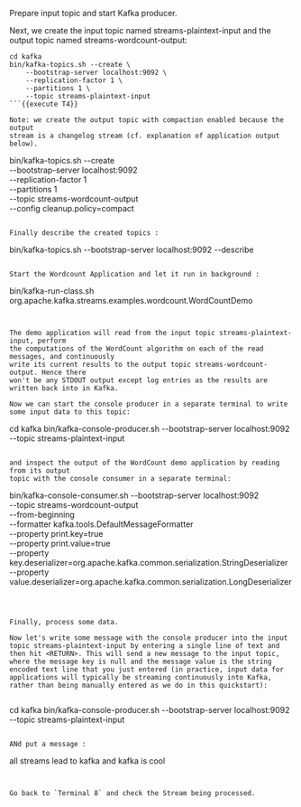 Prepare input topic and start Kafka producer.


Next, we create the input topic named streams-plaintext-input and the
output topic named streams-wordcount-output: 



```
cd kafka
bin/kafka-topics.sh --create \
    --bootstrap-server localhost:9092 \
    --replication-factor 1 \
    --partitions 1 \
    --topic streams-plaintext-input
```{{execute T4}}

Note: we create the output topic with compaction enabled because the output
stream is a changelog stream (cf. explanation of application output below). 

```
bin/kafka-topics.sh --create \
    --bootstrap-server localhost:9092 \
    --replication-factor 1 \
    --partitions 1 \
    --topic streams-wordcount-output \
    --config cleanup.policy=compact
```{{execute}}

Finally describe the created topics :

```
bin/kafka-topics.sh --bootstrap-server localhost:9092 --describe
```{{execute}}

Start the Wordcount Application and let it run in background :

```
bin/kafka-run-class.sh org.apache.kafka.streams.examples.wordcount.WordCountDemo
```{{execute}}


The demo application will read from the input topic streams-plaintext-input, perform
the computations of the WordCount algorithm on each of the read messages, and continuously
write its current results to the output topic streams-wordcount-output. Hence there
won't be any STDOUT output except log entries as the results are written back into in Kafka. 

Now we can start the console producer in a separate terminal to write some input data to this topic: 

```
cd kafka
bin/kafka-console-producer.sh --bootstrap-server localhost:9092 --topic streams-plaintext-input
```{{execute T7}}

and inspect the output of the WordCount demo application by reading from its output
topic with the console consumer in a separate terminal: 

```
bin/kafka-console-consumer.sh --bootstrap-server localhost:9092 \
    --topic streams-wordcount-output \
    --from-beginning \
    --formatter kafka.tools.DefaultMessageFormatter \
    --property print.key=true \
    --property print.value=true \
    --property key.deserializer=org.apache.kafka.common.serialization.StringDeserializer \
    --property value.deserializer=org.apache.kafka.common.serialization.LongDeserializer
```{{execute T8}}



Finally, process some data.

Now let's write some message with the console producer into the input topic streams-plaintext-input by entering a single line of text and then hit <RETURN>. This will send a new message to the input topic, where the message key is null and the message value is the string encoded text line that you just entered (in practice, input data for applications will typically be streaming continuously into Kafka, rather than being manually entered as we do in this quickstart): 


```
cd kafka
bin/kafka-console-producer.sh --bootstrap-server localhost:9092 --topic streams-plaintext-input
```{{execute T9}}

ANd put a message :

```
all streams lead to kafka and kafka is cool
```{{execute}}


Go back to `Terminal 8` and check the Stream being processed.